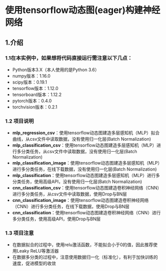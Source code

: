 # 使用tensorflow动态图(eager)构建神经网络

## 1.介绍
### 1.1在本实例中，如果想将代码直接运行需注意以下几点：
* Python版本3.X（本人使用的是Python 3.6）
* numpy版本：1.16.0
* scipy版本：0.19.1
* tensorflow版本：1.12.0
* tensorboard版本：1.12.2
* pytorch版本：0.4.0
* torchvision版本：0.2.1
### 1.2 项目说明
* **mlp_regression_csv**：使用tensorflow动态图建造多层感知机（MLP）拟合曲线，从csv文件中读取数据，没有使用归一化层(Batch Normalization)
* **mlp_classification_csv**：使用tensorflow动态图建造多层感知机（MLP）进行多分类任务，从csv文件中读取数据，没有使用归一化层(Batch Normalization)
* **mlp_classification_image**：使用tensorflow动态图建造多层感知机（MLP）进行多分类任务，在线下载数据，没有使用归一化层(Batch Normalization)
* **mlp_classification**：使用tensorflow动态图建造多层感知机（MLP）进行多分类任务，使用高级API，没有使用归一化层(Batch Normalization)
* **cnn_classification_csv**：使用tensorflow动态图建造卷积神经网络（CNN）进行多分类任务，从csv文件中读取数据，使用Drop与BN层
* **cnn_classification_image**：使用tensorflow动态图建造卷积神经网络（CNN）进行多分类任务，在线下载数据，使用Drop与BN层
* **cnn_classification**：使用tensorflow动态图建造卷积神经网络（CNN）进行多分类任务，使用高级API，使用Drop与BN层
### 1.3 项目注意

* 在数据拟合的过程中，使用relu激活函数，不能拟合小于0的值，因此推荐使用Leaky ReLU等激活器
* 在数据多分类的过程中，注意使用数据归一化（标准化），有利于加快训练的速度，促进模型的收敛
